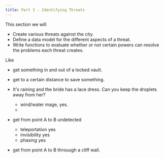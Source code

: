 ```yaml
---
title: Part 3 - Identifying Threats
---
```


This section we will

 - Create various threats against the city.
 - Define a data model for the different aspects of a threat.
 - Write functions to evaluate whether or not certain powers can resolve the problems each threat creates.


Like
 - get something in and out of a locked vault.
 - get to a certain distance to save something.
 - It's raining and the bride has a lace dress. Can you keep the droplets away from her?
    - wind/water mage, yes.
    - 

 - get from point A to B undetected
    - teleportation yes
    - invisibility yes
    - phasing yes

 - get from point A to B throuugh a cliff wall.